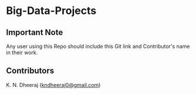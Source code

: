 # Big-Data-Projects


## Important Note
Any user using this Repo should include this Git link and Contributor's name in their work.

## Contributors
K. N. Dheeraj (kndheeraj0@gmail.com)
